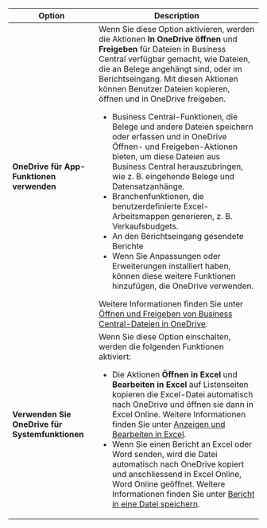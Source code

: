 |Option|Description|
|------|----------|
|**OneDrive für App-Funktionen verwenden**|Wenn Sie diese Option aktivieren, werden die Aktionen **In OneDrive öffnen** und **Freigeben** für Dateien in Business Central verfügbar gemacht, wie Dateien, die an Belege angehängt sind, oder im Berichtseingang. Mit diesen Aktionen können Benutzer Dateien kopieren, öffnen und in OneDrive freigeben. <ul><li>Business Central-Funktionen, die Belege und andere Dateien speichern oder erfassen und in OneDrive Öffnen- und Freigeben-Aktionen bieten, um diese Dateien aus Business Central herauszubringen, wie z. B. eingehende Belege und Datensatzanhänge.</li><li>Branchenfunktionen, die benutzerdefinierte Excel-Arbeitsmappen generieren, z. B. Verkaufsbudgets.</li><li>An den Berichtseingang gesendete Berichte</li><li>Wenn Sie Anpassungen oder Erweiterungen installiert haben, können diese weitere Funktionen hinzufügen, die OneDrive verwenden.</li></ul>Weitere Informationen finden Sie unter [Öffnen und Freigeben von Business Central-Dateien in OneDrive](../across-share-onedrive.md).
|**Verwenden Sie OneDrive für Systemfunktionen**|Wenn Sie diese Option einschalten, werden die folgenden Funktionen aktiviert:<ul><li> Die Aktionen **Öffnen in Excel** und **Bearbeiten in Excel** auf Listenseiten kopieren die Excel-Datei automatisch nach OneDrive und öffnen sie dann in Excel Online. Weitere Informationen finden Sie unter [Anzeigen und Bearbeiten in Excel](../across-work-with-excel.md).</li><li> Wenn Sie einen Bericht an Excel oder Word senden, wird die Datei automatisch nach OneDrive kopiert und anschliessend in Excel Online, Word Online geöffnet. Weitere Informationen finden Sie unter [Bericht in eine Datei speichern](../ui-work-report.md#saving-a-report-to-a-file).|